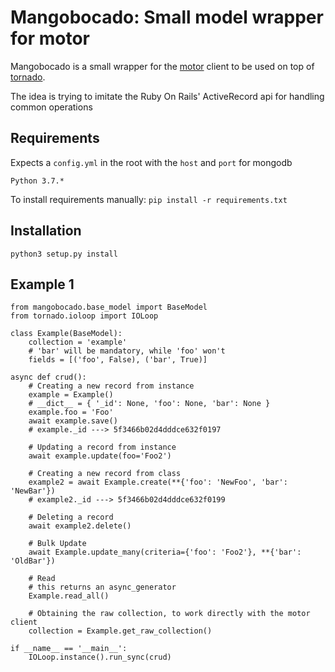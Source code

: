 # Mangobocado: Small model wrapper for motor

Mangobocado is a small wrapper for the [motor](https://github.com/mongodb/motor) client to be used on top of [tornado](https://github.com/tornadoweb/tornado).

The idea is trying to imitate the Ruby On Rails' ActiveRecord api for handling common operations

## Requirements

Expects a `config.yml` in the root with the `host` and `port` for mongodb

`Python 3.7.*`

To install requirements manually: `pip install -r requirements.txt`

## Installation

`python3 setup.py install`

## Example 1

```
from mangobocado.base_model import BaseModel
from tornado.ioloop import IOLoop

class Example(BaseModel):
    collection = 'example'
    # 'bar' will be mandatory, while 'foo' won't
    fields = [('foo', False), ('bar', True)]

async def crud():
    # Creating a new record from instance
    example = Example()
    # __dict__ = { '_id': None, 'foo': None, 'bar': None }
    example.foo = 'Foo'
    await example.save()
    # example._id ---> 5f3466b02d4dddce632f0197  

    # Updating a record from instance
    await example.update(foo='Foo2')

    # Creating a new record from class
    example2 = await Example.create(**{'foo': 'NewFoo', 'bar': 'NewBar'})
    # example2._id ---> 5f3466b02d4dddce632f0199

    # Deleting a record
    await example2.delete()

    # Bulk Update
    await Example.update_many(criteria={'foo': 'Foo2'}, **{'bar': 'OldBar'})

    # Read
    # this returns an async_generator
    Example.read_all()

    # Obtaining the raw collection, to work directly with the motor client
    collection = Example.get_raw_collection()

if __name__ == '__main__':
    IOLoop.instance().run_sync(crud)
```


